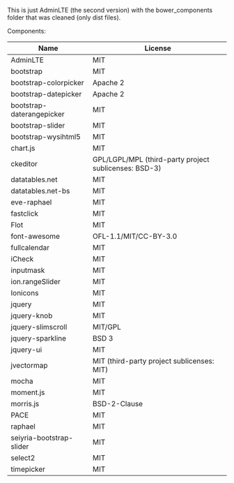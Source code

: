 This is just AdminLTE (the second version) with the bower_components folder that was cleaned (only dist files).

Components:

| Name | License |
| - | - |
| AdminLTE | MIT |
| bootstrap | MIT |
| bootstrap-colorpicker | Apache 2 |
| bootstrap-datepicker | Apache 2 |
| bootstrap-daterangepicker | MIT |
| bootstrap-slider | MIT |
| bootstrap-wysihtml5 | MIT |
| chart.js | MIT |
| ckeditor | GPL/LGPL/MPL (third-party project sublicenses: BSD-3) |
| datatables.net | MIT |
| datatables.net-bs | MIT |
| eve-raphael | MIT |
| fastclick | MIT |
| Flot | MIT |
| font-awesome | OFL-1.1/MIT/CC-BY-3.0 |
| fullcalendar | MIT |
| iCheck | MIT |
| inputmask | MIT |
| ion.rangeSlider | MIT |
| Ionicons | MIT |
| jquery | MIT |
| jquery-knob | MIT |
| jquery-slimscroll | MIT/GPL |
| jquery-sparkline | BSD 3 |
| jquery-ui | MIT |
| jvectormap | MIT (third-party project sublicenses: MIT) |
| mocha | MIT |
| moment.js | MIT |
| morris.js | BSD-2-Clause |
| PACE | MIT |
| raphael | MIT |
| seiyria-bootstrap-slider | MIT |
| select2 | MIT |
| timepicker | MIT |
